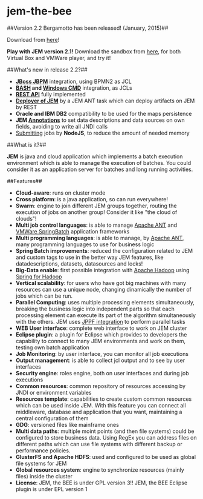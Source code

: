 # jem-the-bee

##Version 2.2 Bergamotto has been released! (January, 2015)##
 
Download from [here](http://www.pepstock.org/download.htm)!

**Play with JEM version 2.1!** Download the sandbox from [here](http://www.pepstock.org/download/jem-v2.1-centos-x64-sandbox.ova), for both Virtual Box and VMWare player, and try it!
 
##What's new in release 2.2?##
  
  * **[JBoss JBPM](JBossJBPM_as_JCL)** integration, using BPMN2 as JCL
  * **[BASH](BASH_as_JCL) and [Windows CMD](CMD_as_JCL)** integration, as JCLs
  * **[REST API](REST)** fully implemented
  * **[Deployer of JEM](Depolyment)** by a JEM ANT task which can deploy artifacts on JEM by REST
  * **Oracle and IBM DB2** compatibility to be used for the maps persistence
  * **JEM [Annotations](Annotations)** to set data descriptions and data sources on own fields, avoiding to write all JNDI calls
  * [Submitting](Scripts#Submitting_jobs_by_NodeJS_script) jobs by **NodeJS**, to reduce the amount of needed memory 

##What is it?## 

**JEM** is java and cloud application which implements a batch execution environment which is able to manage the execution of batches. You could consider it as an application server for batches and long running activities.

##Features##  

 * **Cloud-aware**: runs on cluster mode
 * **Cross platform**: is a java application, so can run everywhere!
 * **Swarm**: engine to join different JEM groups together, routing the execution of jobs on another group! Consider it like "the cloud of clouds"!
 * **Multi job control languages**: is able to manage [Apache ANT](http://ant.apache.org/) and [VMWare SpringBatch](http://docs.spring.io/spring-batch/) application frameworks
 * **Multi programming languages**: is able to manage, by [Apache ANT](http://ant.apache.org/), many programming languages to use for business logic
 * **Spring Batch improvements**: reduced the configuration related to JEM and custom tags to use in the better way JEM features, like datadescriptions, datasets, datasources and locks!
 * **Big-Data enable**: first possible integration with [Apache Hadoop](http://hadoop.apache.org/) using [Spring for Hadoop](http://projects.spring.io/spring-hadoop/)
 * **Vertical scalability**: for users who have got big machines with many resources can use a unique node, changing dinamically the number of jobs which can be run.
 * **Parallel Computing**: uses multiple processing elements simultaneously, breaking the business logic into independent parts so that each processing element can execute its part of the algorithm simultaneously with the others. JEM uses [JPPF integration](ParallelComputingJPPF) to perform parallel tasks 
 * **WEB User interface**: complete web interface to work on JEM cluster
 * **Eclipse plugin**: a plugin for Eclipse which provides to developers the capability to connect to many JEM environments and work on them, testing own batch application
 * **Job Monitoring**: by user interface, you can monitor all job executions
 * **Output management**: is able to collect jcl output and to see by user interfaces
 * **Security engine**: roles engine, both on user interfaces and during job executions
 * **Common resources**: common repository of resources accessing by JNDI or environment variables
 * **Resources template**: capabilities to create custom common resources which can be used inside JEM. With this feature you can connect all middleware, database and application that you want, maintaining a central configuration of them 
 * **GDG**: versioned files like mainframe ones
 * **Multi data paths**: multiple moint points (and then file systems) could be configured to store business data. Using RegEx you can address files on different paths which can use file systems with different backup or performance policies.
 * **GlusterFS and Apache HDFS**: used and configured to be used as global file systems for JEM
 * **Global resources system**: engine to synchronize resources (mainly files) inside the cluster
 * **License**: JEM, the BEE is under GPL version 3!! JEM, the BEE Eclipse plugin is under EPL version 1


